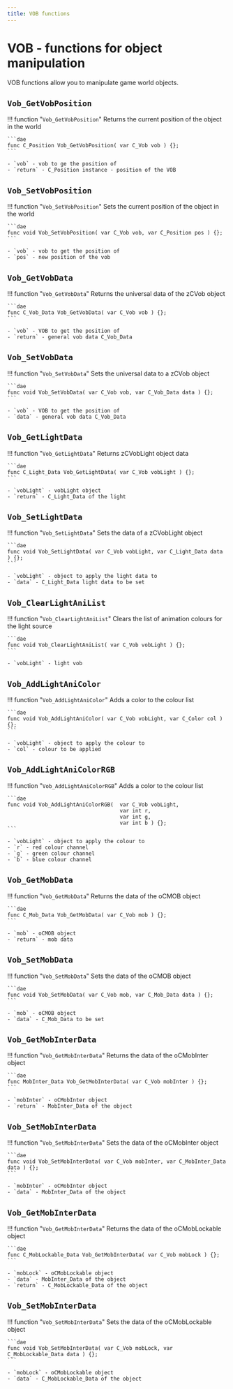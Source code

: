 ```yaml
---
title: VOB functions
---
```

# VOB - functions for object manipulation
VOB functions allow you to manipulate game world objects.

## `Vob_GetVobPosition`
!!! function "`Vob_GetVobPosition`"
    Returns the current position of the object in the world

    ```dae
    func C_Position Vob_GetVobPosition( var C_Vob vob ) {};
    ```

    - `vob` - vob to ge the position of
    - `return` - C_Position instance - position of the VOB

## `Vob_SetVobPosition`
!!! function "`Vob_SetVobPosition`"
    Sets the current position of the object in the world

    ```dae
    func void Vob_SetVobPosition( var C_Vob vob, var C_Position pos ) {};
    ```

    - `vob` - vob to get the position of
    - `pos` - new position of the vob

## `Vob_GetVobData`
!!! function "`Vob_GetVobData`"
    Returns the universal data of the zCVob object

    ```dae
    func C_Vob_Data Vob_GetVobData( var C_Vob vob ) {};
    ```

    - `vob` - VOB to get the position of
    - `return` - general vob data C_Vob_Data

## `Vob_SetVobData`
!!! function "`Vob_SetVobData`"
    Sets the universal data to a zCVob object

    ```dae
    func void Vob_SetVobData( var C_Vob vob, var C_Vob_Data data ) {};
    ```

    - `vob` - VOB to get the position of
    - `data` - general vob data C_Vob_Data

## `Vob_GetLightData`
!!! function "`Vob_GetLightData`"
    Returns zCVobLight object data

    ```dae
    func C_Light_Data Vob_GetLightData( var C_Vob vobLight ) {};
    ```

    - `vobLight` - vobLight object
    - `return` - C_Light_Data of the light

## `Vob_SetLightData`
!!! function "`Vob_SetLightData`"
    Sets the data of a zCVobLight object

    ```dae
    func void Vob_SetLightData( var C_Vob vobLight, var C_Light_Data data ) {};
    ```

    - `vobLight` - object to apply the light data to
    - `data` - C_Light_Data light data to be set

## `Vob_ClearLightAniList`
!!! function "`Vob_ClearLightAniList`"
    Clears the list of animation colours for the light source

    ```dae
    func void Vob_ClearLightAniList( var C_Vob vobLight ) {};
    ```

    - `vobLight` - light vob

## `Vob_AddLightAniColor`
!!! function "`Vob_AddLightAniColor`"
    Adds a color to the colour list

    ```dae
    func void Vob_AddLightAniColor( var C_Vob vobLight, var C_Color col ) {};
    ```

    - `vobLight` - object to apply the colour to
    - `col` - colour to be applied

## `Vob_AddLightAniColorRGB`
!!! function "`Vob_AddLightAniColorRGB`"
    Adds a color to the colour list

    ```dae
    func void Vob_AddLightAniColorRGB(  var C_Vob vobLight,
                                        var int r,
                                        var int g,
                                        var int b ) {};
    ```

    - `vobLight` - object to apply the colour to
    - `r` - red colour channel
    - `g` - green colour channel
    - `b` - blue colour channel

## `Vob_GetMobData`
!!! function "`Vob_GetMobData`"
    Returns the data of the oCMOB object

    ```dae
    func C_Mob_Data Vob_GetMobData( var C_Vob mob ) {};
    ```

    - `mob` - oCMOB object
    - `return` - mob data

## `Vob_SetMobData`
!!! function "`Vob_SetMobData`"
    Sets the data of the oCMOB object

    ```dae
    func void Vob_SetMobData( var C_Vob mob, var C_Mob_Data data ) {};
    ```

    - `mob` - oCMOB object
    - `data` - C_Mob_Data to be set

## `Vob_GetMobInterData`
!!! function "`Vob_GetMobInterData`"
    Returns the data of the oCMobInter object

    ```dae
    func MobInter_Data Vob_GetMobInterData( var C_Vob mobInter ) {};
    ```

    - `mobInter` - oCMobInter object
    - `return` - MobInter_Data of the object

## `Vob_SetMobInterData`
!!! function "`Vob_SetMobInterData`"
    Sets the data of the oCMobInter object

    ```dae
    func void Vob_SetMobInterData( var C_Vob mobInter, var C_MobInter_Data data ) {};
    ```

    - `mobInter` - oCMobInter object
    - `data` - MobInter_Data of the object

## `Vob_GetMobInterData`
!!! function "`Vob_GetMobInterData`"
    Returns the data of the oCMobLockable object

    ```dae
    func C_MobLockable_Data Vob_GetMobInterData( var C_Vob mobLock ) {};
    ```

    - `mobLock` - oCMobLockable object
    - `data` - MobInter_Data of the object
    - `return` - C_MobLockable_Data of the object

## `Vob_SetMobInterData`
!!! function "`Vob_SetMobInterData`"
    Sets the data of the oCMobLockable object

    ```dae
    func void Vob_SetMobInterData( var C_Vob mobLock, var C_MobLockable_Data data ) {};
    ```

    - `mobLock` - oCMobLockable object
    - `data` - C_MobLockable_Data of the object

